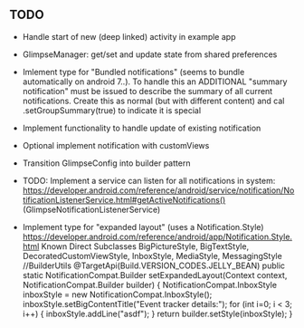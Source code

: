 ## TODO

* Handle start of new (deep linked) activity in example app
* GlimpseManager: get/set and update state from shared preferences

* Imlement type for "Bundled notifications" (seems to bundle automatically on android 7..). To handle this an ADDITIONAL "summary notification" must be issued to describe the summary of all current notifications. Create this as normal (but with different content) and cal .setGroupSummary(true) to indicate it is special
* Implement functionality to handle update of existing notification
* Optional implement notification with customViews
* Transition GlimpseConfig into builder pattern
* TODO: Implement a service can listen for all notifications in system: https://developer.android.com/reference/android/service/notification/NotificationListenerService.html#getActiveNotifications() (GlimpseNotificationListenerService)
* Implement type for "expanded layout" (uses a Notification.Style) https://developer.android.com/reference/android/app/Notification.Style.html Known Direct Subclasses BigPictureStyle, BigTextStyle, DecoratedCustomViewStyle, InboxStyle, MediaStyle, MessagingStyle
//BuilderUtils
@TargetApi(Build.VERSION_CODES.JELLY_BEAN)
public static NotificationCompat.Builder setExpandedLayout(Context context, NotificationCompat.Builder builder) {
    NotificationCompat.InboxStyle inboxStyle = new NotificationCompat.InboxStyle();
    inboxStyle.setBigContentTitle("Event tracker details:");
    for (int i=0; i < 3; i++) {
        inboxStyle.addLine("asdf");
    }
    return builder.setStyle(inboxStyle);
}